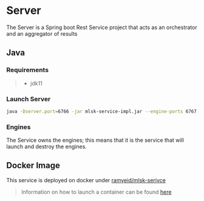 # Server

The Server is a Spring boot Rest Service project that acts as an orchestrator and an aggregator of results

## Java

### Requirements

> - jdk11

### Launch Server

```bash
java -Dserver.port=6766 -jar mlsk-service-impl.jar --engine-ports 6767,6768 --logs-path  /Users/ramyeid/Documents/FYP/V1/mlsk/build/logs/ --engine-path  /Users/ramyeid/Documents/FYP/V1/mlsk/build/components/engine
```

### Engines

The Service owns the engines; this means that it is the service that will launch and destroy the engines.

## Docker Image

This service is deployed on docker under [ramyeid/mlsk-serivce](https://hub.docker.com/repository/docker/ramyeid/mlsk-service)

> Information on how to launch a container can be found [here](devops/scripts/Deployment.md)
